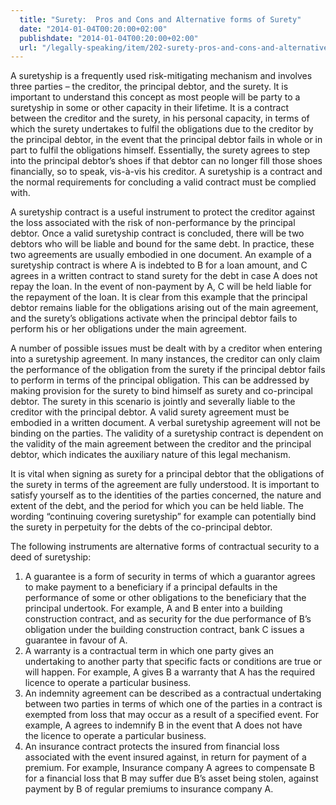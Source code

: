 ```yaml
---
  title: "Surety:  Pros and Cons and Alternative forms of Surety"
  date: "2014-01-04T00:20:00+02:00"
  publishdate: "2014-01-04T00:20:00+02:00"
  url: "/legally-speaking/item/202-surety-pros-and-cons-and-alternative-forms-of-surety"
---
```


A suretyship is a frequently used risk-mitigating mechanism and involves three parties – the creditor, the principal debtor, and the surety. It is important to understand this concept as most people will be party to a suretyship in some or other capacity in their lifetime. It is a contract between the creditor and the surety, in his personal capacity, in terms of which the surety undertakes to fulfil the obligations due to the creditor by the principal debtor, in the event that the principal debtor fails in whole or in part to fulfil the obligations himself. Essentially, the surety agrees to step into the principal debtor’s shoes if that debtor can no longer fill those shoes financially, so to speak, vis-à-vis his creditor. A suretyship is a contract and the normal requirements for concluding a valid contract must be complied with. 
<!--more-->
A suretyship contract is a useful instrument to protect the creditor against the loss associated with the risk of non-performance by the principal debtor. Once a valid suretyship contract is concluded, there will be two debtors who will be liable and bound for the same debt. In practice, these two agreements are usually embodied in one document. An example of a suretyship contract is where A is indebted to B for a loan amount, and C agrees in a written contract to stand<a name="LPHit9"></a> surety for the debt in case A does not repay the loan. In the event of non-payment by A, C will be held liable for the repayment of the loan. It is clear from this example that the principal debtor remains liable for the obligations arising out of the main agreement, and the surety’s obligations activate when the principal debtor fails to perform his or her obligations under the main agreement.

A number of possible issues must be dealt with by a creditor when entering into a suretyship agreement. In many instances, the creditor can only claim the performance of the obligation from the surety if the principal debtor fails to perform in terms of the principal obligation. This can be addressed by making provision for the surety to bind himself as surety and co-principal debtor. The surety in this scenario is jointly and severally liable to the creditor with the principal debtor. A valid surety agreement must be embodied in a written document. A verbal suretyship agreement will not be binding on the parties. The validity of a suretyship contract is dependent on the validity of the main agreement between the creditor and the principal debtor, which indicates the auxiliary nature of this legal mechanism.

It is vital when signing as surety for a principal debtor that the obligations of the surety in terms of the agreement are fully understood. It is important to satisfy yourself as to the identities of the parties concerned, the nature and extent of the debt, and the period for which you can be held liable. The wording “continuing covering suretyship” for example can potentially bind the surety in perpetuity for the debts of the co-principal debtor.

The following instruments are alternative forms of contractual security to a deed of suretyship:

1.  A guarantee is a form of security in terms of which a guarantor agrees to make payment to a beneficiary if a principal defaults in the performance of some or other obligations to the beneficiary that the principal undertook. For example, A and B enter into a building construction contract, and as security for the due performance of B’s obligation under the building construction contract, bank C issues a guarantee in favour of A.
2.  A warranty is a contractual term in which one party gives an undertaking to another party that specific facts or conditions are true or will happen. For example, A gives B a warranty that A has the required licence to operate a particular business.
3.  An indemnity agreement can be described as a contractual undertaking between two parties in terms of which one of the parties in a contract is exempted from loss that may occur as a result of a specified event. For example, A agrees to indemnify B in the event that A does not have the licence to operate a particular business.
4.  An insurance contract protects the insured from financial loss associated with the event insured against, in return for payment of a premium. For example, Insurance company A agrees to compensate B for a financial loss that B may suffer due B’s asset being stolen, against payment by B of regular premiums to insurance company A.